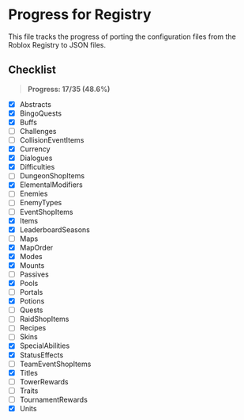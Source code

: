 # Progress for Registry

This file tracks the progress of porting the configuration files from the Roblox Registry to JSON files.

## Checklist

> **Progress: 17/35 (48.6%)**

- [x] Abstracts
- [x] BingoQuests
- [x] Buffs
- [ ] Challenges
- [ ] CollisionEventItems
- [x] Currency
- [x] Dialogues
- [x] Difficulties
- [ ] DungeonShopItems
- [x] ElementalModifiers
- [ ] Enemies
- [ ] EnemyTypes
- [ ] EventShopItems
- [x] Items
- [x] LeaderboardSeasons
- [ ] Maps
- [x] MapOrder
- [x] Modes
- [x] Mounts
- [ ] Passives
- [x] Pools
- [ ] Portals
- [x] Potions
- [ ] Quests
- [ ] RaidShopItems
- [ ] Recipes
- [ ] Skins
- [x] SpecialAbilities
- [x] StatusEffects
- [ ] TeamEventShopItems
- [x] Titles
- [ ] TowerRewards
- [ ] Traits
- [ ] TournamentRewards
- [x] Units
